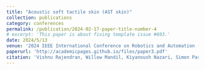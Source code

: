 ```yaml
---
title: "Acoustic soft tactile skin (AST skin)"
collection: publications
category: conferences
permalink: /publication/2024-02-17-paper-title-number-4
# excerpt: 'This paper is about fixing template issue #693.'
date: 2024/5/13
venue: '2024 IEEE International Conference on Robotics and Automation (ICRA)'
paperurl: 'http://academicpages.github.io/files/paper3.pdf'
citation: 'Vishnu Rajendran, Willow Mandil, Kiyanoush Nazari, Simon Parsons, and Amir Ghalamzan. "Acoustic soft tactile skin (AST skin)." In 2024 IEEE International Conference on Robotics and Automation (ICRA), pp. 4105-4111. IEEE, 2024.'
---
```

